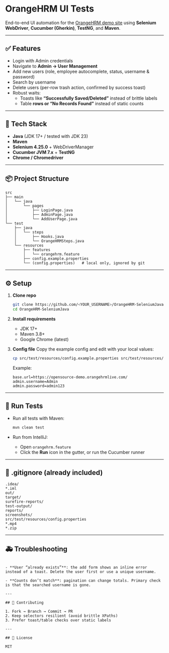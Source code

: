 # OrangeHRM UI Tests

End-to-end UI automation for the [OrangeHRM demo site](https://opensource-demo.orangehrmlive.com/) using **Selenium WebDriver**, **Cucumber (Gherkin)**, **TestNG**, and **Maven**.

---

## ✅ Features

- Login with Admin credentials  
- Navigate to **Admin → User Management**  
- Add new users (role, employee autocomplete, status, username & password)  
- Search by username  
- Delete users (per-row trash action, confirmed by success toast)  
- Robust waits:
  - Toasts like **“Successfully Saved/Deleted”** instead of brittle labels  
  - Table **rows or “No Records Found”** instead of static counts  

---

## 🧰 Tech Stack

- **Java** (JDK 17+ / tested with JDK 23)  
- **Maven**  
- **Selenium 4.25.0** + WebDriverManager  
- **Cucumber JVM 7.x** + **TestNG**  
- **Chrome / Chromedriver**

---

## 📦 Project Structure

```
src
├── main
│   └── java
│       └── pages
│           ├── LoginPage.java
│           ├── AdminPage.java
│           └── AddUserPage.java
└── test
    ├── java
    │   └── steps
    │       ├── Hooks.java
    │       └── OrangeHRMSteps.java
    └── resources
        ├── features
        │   └── orangehrm.feature
        ├── config.example.properties
        └── (config.properties)   # local only, ignored by git
```

---

## ⚙️ Setup

1. **Clone repo**
   ```bash
   git clone https://github.com/<YOUR_USERNAME>/OrangeHRM-SeleniumJava.git
   cd OrangeHRM-SeleniumJava
   ```

2. **Install requirements**
   - JDK 17+  
   - Maven 3.8+  
   - Google Chrome (latest)

3. **Config file**
   Copy the example config and edit with your local values:
   ```bash
   cp src/test/resources/config.example.properties src/test/resources/config.properties
   ```

   Example:
   ```properties
   base.url=https://opensource-demo.orangehrmlive.com/
   admin.username=Admin
   admin.password=admin123
   ```

---

## 🏃 Run Tests

- Run all tests with Maven:
  ```bash
  mvn clean test
  ```

- Run from IntelliJ:
  - Open `orangehrm.feature`
  - Click the **Run** icon in the gutter, or run the Cucumber runner

---

## 📄 .gitignore (already included)

```
.idea/
*.iml
out/
target/
surefire-reports/
test-output/
reports/
screenshots/
src/test/resources/config.properties
*.mp4
*.zip
```

---

## 🚑 Troubleshooting


  ```

- **User “already exists”**: the add form shows an inline error instead of a toast. Delete the user first or use a unique username.

- **Counts don’t match**: pagination can change totals. Primary check is that the searched username is gone.

---

## 🤝 Contributing

1. Fork → Branch → Commit → PR  
2. Keep selectors resilient (avoid brittle XPaths)  
3. Prefer toast/table checks over static labels  

---

## 📜 License

MIT
